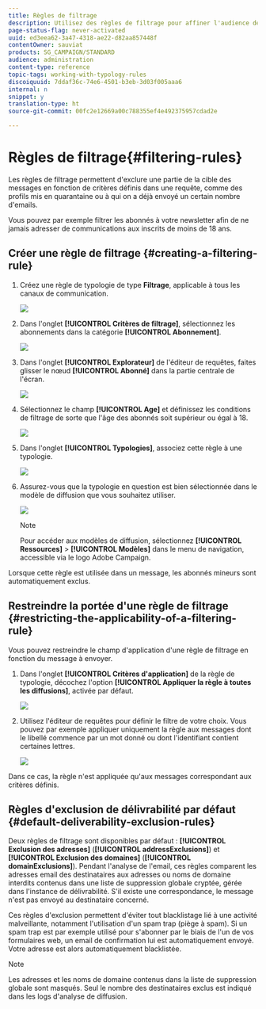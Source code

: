 ```yaml
---
title: Règles de filtrage
description: Utilisez des règles de filtrage pour affiner l'audience des messages.
page-status-flag: never-activated
uuid: ed3eea62-3a47-4318-ae22-d82aa857448f
contentOwner: sauviat
products: SG_CAMPAIGN/STANDARD
audience: administration
content-type: reference
topic-tags: working-with-typology-rules
discoiquuid: 7ddaf36c-74e6-4501-b3eb-3d03f005aaa6
internal: n
snippet: y
translation-type: ht
source-git-commit: 00fc2e12669a00c788355ef4e492375957cdad2e

---
```



# Règles de filtrage{#filtering-rules}

Les règles de filtrage permettent d'exclure une partie de la cible des messages en fonction de critères définis dans une requête, comme des profils mis en quarantaine ou à qui on a déjà envoyé un certain nombre d'emails.

Vous pouvez par exemple filtrer les abonnés à votre newsletter afin de ne jamais adresser de communications aux inscrits de moins de 18 ans.

## Créer une règle de filtrage {#creating-a-filtering-rule}

1. Créez une règle de typologie de type **Filtrage**, applicable à tous les canaux de communication.

   ![](assets/typology_create-rule.png)

1. Dans l'onglet **[!UICONTROL Critères de filtrage]**, sélectionnez les abonnements dans la catégorie **[!UICONTROL Abonnement]**.

   ![](assets/typology_create-rule-subscription.png)

1. Dans l'onglet **[!UICONTROL Explorateur]** de l'éditeur de requêtes, faites glisser le nœud **[!UICONTROL Abonné]** dans la partie centrale de l'écran.

   ![](assets/typology_create-rule-subscriber.png)

1. Sélectionnez le champ **[!UICONTROL Age]** et définissez les conditions de filtrage de sorte que l'âge des abonnés soit supérieur ou égal à 18.

   ![](assets/typology_create-rule-age.png)

1. Dans l'onglet **[!UICONTROL Typologies]**, associez cette règle à une typologie.

   ![](assets/typology_create-rule-typology.png)

1. Assurez-vous que la typologie en question est bien sélectionnée dans le modèle de diffusion que vous souhaitez utiliser.

   ![](assets/typology_template.png)

   >[!NOTE]
   >
   >Pour accéder aux modèles de diffusion, sélectionnez **[!UICONTROL Ressources]** &gt; **[!UICONTROL Modèles]** dans le menu de navigation, accessible via le logo Adobe Campaign.

Lorsque cette règle est utilisée dans un message, les abonnés mineurs sont automatiquement exclus.

## Restreindre la portée d'une règle de filtrage {#restricting-the-applicability-of-a-filtering-rule}

Vous pouvez restreindre le champ d'application d'une règle de filtrage en fonction du message à envoyer.

1. Dans l'onglet **[!UICONTROL Critères d'application]** de la règle de typologie, décochez l'option **[!UICONTROL Appliquer la règle à toutes les diffusions]**, activée par défaut.

   ![](assets/typology_limit.png)

1. Utilisez l'éditeur de requêtes pour définir le filtre de votre choix. Vous pouvez par exemple appliquer uniquement la règle aux messages dont le libellé commence par un mot donné ou dont l'identifiant contient certaines lettres.

   ![](assets/typology_limit-rule.png)

Dans ce cas, la règle n'est appliquée qu'aux messages correspondant aux critères définis.

## Règles d'exclusion de délivrabilité par défaut {#default-deliverability-exclusion-rules}

Deux règles de filtrage sont disponibles par défaut : **[!UICONTROL Exclusion des adresses]** (**[!UICONTROL addressExclusions]**) et **[!UICONTROL Exclusion des domaines]** (**[!UICONTROL domainExclusions]**). Pendant l'analyse de l'email, ces règles comparent les adresses email des destinataires aux adresses ou noms de domaine interdits contenus dans une liste de suppression globale cryptée, gérée dans l'instance de délivrabilité. S'il existe une correspondance, le message n'est pas envoyé au destinataire concerné.

Ces règles d'exclusion permettent d'éviter tout blacklistage lié à une activité malveillante, notamment l'utilisation d'un spam trap (piège à spam). Si un spam trap est par exemple utilisé pour s'abonner par le biais de l'un de vos formulaires web, un email de confirmation lui est automatiquement envoyé. Votre adresse est alors automatiquement blacklistée.

>[!NOTE]
>
>Les adresses et les noms de domaine contenus dans la liste de suppression globale sont masqués. Seul le nombre des destinataires exclus est indiqué dans les logs d'analyse de diffusion.


